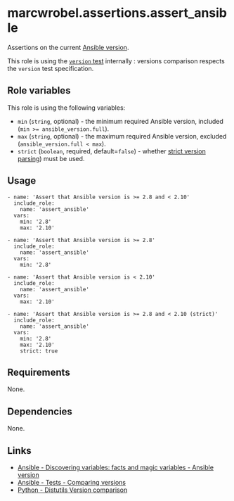 # marcwrobel.assertions.assert_ansible

Assertions on the current [Ansible version](https://docs.ansible.com/ansible/latest/user_guide/playbooks_vars_facts.html#ansible-version).

This role is using the [`version` test](https://docs.ansible.com/ansible/latest/user_guide/playbooks_tests.html#comparing-versions) internally : versions
comparison respects the `version` test specification.

## Role variables

This role is using the following variables:

- `min` (`string`, optional) - the minimum required Ansible version, included (`min >= ansible_version.full`).
- `max` (`string`, optional) - the maximum required Ansible version, excluded (`ansible_version.full < max`).
- `strict` (`boolean`, required, default=`false`) - whether [strict version parsing](https://docs.ansible.com/ansible/latest/user_guide/playbooks_tests.html#comparing-versions))
  must be used.

## Usage

    - name: 'Assert that Ansible version is >= 2.8 and < 2.10'
      include_role:
        name: 'assert_ansible'
      vars:
        min: '2.8'
        max: '2.10'

    - name: 'Assert that Ansible version is >= 2.8'
      include_role:
        name: 'assert_ansible'
      vars:
        min: '2.8'

    - name: 'Assert that Ansible version is < 2.10'
      include_role:
        name: 'assert_ansible'
      vars:
        max: '2.10'

    - name: 'Assert that Ansible version is >= 2.8 and < 2.10 (strict)'
      include_role:
        name: 'assert_ansible'
      vars:
        min: '2.8'
        max: '2.10'
        strict: true

## Requirements

None.

## Dependencies

None.

## Links

- [Ansible - Discovering variables: facts and magic variables - Ansible version](https://docs.ansible.com/ansible/latest/user_guide/playbooks_vars_facts.html#ansible-version)
- [Ansible - Tests - Comparing versions](https://docs.ansible.com/ansible/latest/user_guide/playbooks_tests.html#comparing-versions)
- [Python - Distutils Version comparison](https://wiki.python.org/moin/Distutils/VersionComparison)
